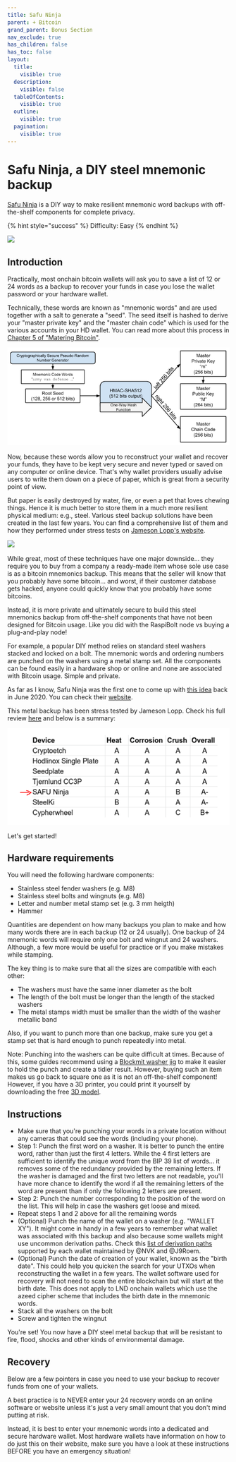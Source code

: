 ```yaml
---
title: Safu Ninja
parent: + Bitcoin
grand_parent: Bonus Section
nav_exclude: true
has_children: false
has_toc: false
layout:
  title:
    visible: true
  description:
    visible: false
  tableOfContents:
    visible: true
  outline:
    visible: true
  pagination:
    visible: true
---
```


# Safu Ninja, a DIY steel mnemonic backup

[Safu Ninja](https://safu.ninja/) is a DIY way to make resilient mnemonic word backups with off-the-shelf components for complete privacy.

{% hint style="success" %}
Difficulty: Easy
{% endhint %}

![](../../images/diy-steel-mnemonic-backup.png)

## Introduction

Practically, most onchain bitcoin wallets will ask you to save a list of 12 or 24 words as a backup to recover your funds in case you lose the wallet password or your hardware wallet.

Technically, these words are known as "mnemonic words" and are used together with a salt to generate a "seed". The seed itself is hashed to derive your "master private key" and the "master chain code" which is used for the various accounts in your HD wallet. You can read more about this process in [Chapter 5 of "Matering Bitcoin"](https://github.com/bitcoinbook/bitcoinbook/blob/develop/ch05.asciidoc#hd\_wallets=).

![](../../images/mnemonics-to-seed-to-private-key.png)

Now, because these words allow you to reconstruct your wallet and recover your funds, they have to be kept very secure and never typed or saved on any computer or online device. That's why wallet providers usually advise users to write them down on a piece of paper, which is great from a security point of view.

But paper is easily destroyed by water, fire, or even a pet that loves chewing things. Hence it is much better to store them in a much more resilient physical medium: e.g., steel. Various steel backup solutions have been created in the last few years. You can find a comprehensive list of them and how they performed under stress tests on [Jameson Lopp's website](https://jlopp.github.io/metal-bitcoin-storage-reviews/).

![](../../images/blockplate\_crush.png)

While great, most of these techniques have one major downside... they require you to buy from a company a ready-made item whose sole use case is as a bitcoin mnemonics backup. This means that the seller will know that you probably have some bitcoin... and worst, if their customer database gets hacked, anyone could quickly know that you probably have some bitcoins.

Instead, it is more private and ultimately secure to build this steel mnemonics backup from off-the-shelf components that have not been designed for Bitcoin usage. Like you did with the RaspiBolt node vs buying a plug-and-play node!

For example, a popular DIY method relies on standard steel washers stacked and locked on a bolt. The mnemonic words and ordering numbers are punched on the washers using a metal stamp set. All the components can be found easily in a hardware shop or online and none are associated with Bitcoin usage. Simple and private.

As far as I know, Safu Ninja was the first one to come up with [this idea](https://www.reddit.com/r/Bitcoin/comments/h0j136/cheap\_and\_easy\_diy\_metal\_bitcoin\_seed\_storage/) back in June 2020. You can check their [website](https://safu.ninja/).

This metal backup has been stress tested by Jameson Lopp. Check his full review [here](https://blog.lopp.net/metal-bitcoin-seed-storage-stress-test-iv/) and below is a summary:

![](../../images/safu-ninja-stress-test-result.PNG)

Let's get started!

## Hardware requirements

You will need the following hardware components:

* Stainless steel fender washers (e.g. M8)
* Stainless steel bolts and wingnuts (e.g. M8)
* Letter and number metal stamp set (e.g. 3 mm heigth)
* Hammer

Quantities are dependent on how many backups you plan to make and how many words there are in each backup (12 or 24 usually). One backup of 24 mnemonic words will require only one bolt and wingnut and 24 washers. Although, a few more would be useful for practice or if you make mistakes while stamping.

The key thing is to make sure that all the sizes are compatible with each other:

* The washers must have the same inner diameter as the bolt
* The length of the bolt must be longer than the length of the stacked washers
* The metal stamps width must be smaller than the width of the washer metallic band

Also, if you want to punch more than one backup, make sure you get a stamp set that is hard enough to punch repeatedly into metal.

Note: Punching into the washers can be quite difficult at times. Because of this, some guides recommend using a [Blockmit washer jig](https://www.cryptocloaks.com/product/blockmitjig/) to make it easier to hold the punch and create a tidier result. However, buying such an item makes us go back to square one as it is not an off-the-shelf component! However, if you have a 3D printer, you could print it yourself by downloading the free [3D model](https://www.tinkercad.com/things/6LnKVMshm6o).

## Instructions

* Make sure that you're punching your words in a private location without any cameras that could see the words (including your phone).
* Step 1: Punch the first word on a washer. It is better to punch the entire word, rather than just the first 4 letters. While the 4 first letters are sufficient to identify the unique word from the BIP 39 list of words... it removes some of the redundancy provided by the remaining letters. If the washer is damaged and the first two letters are not readable, you'll have more chance to identify the word if all the remaining letters of the word are present than if only the following 2 letters are present.
* Step 2: Punch the number corresponding to the position of the word on the list. This will help in case the washers get loose and mixed.
* Repeat steps 1 and 2 above for all the remaining words
* (Optional) Punch the name of the wallet on a washer (e.g. "WALLET XY"). It might come in handy in a few years to remember what wallet was associated with this backup and also because some wallets might use uncommon derivation paths. Check this [list of derivation paths](https://walletsrecovery.org/) supported by each wallet maintained by @NVK and @J9Roem.
* (Optional) Punch the date of creation of your wallet, known as the "birth date". This could help you quicken the search for your UTXOs when reconstructing the wallet in a few years. The wallet software used for recovery will not need to scan the entire blockchain but will start at the birth date. This does not apply to LND onchain wallets which use the azeed cipher scheme that includes the birth date in the mnemonic words.
* Stack all the washers on the bolt
* Screw and tighten the wingnut

You're set! You now have a DIY steel metal backup that will be resistant to fire, flood, shocks and other kinds of environmental damage.

## Recovery

Below are a few pointers in case you need to use your backup to recover funds from one of your wallets.

A best practice is to NEVER enter your 24 recovery words on an online software or website unless it's just a very small amount that you don't mind putting at risk.

Instead, it is best to enter your mnemonic words into a dedicated and secure hardware wallet. Most hardware wallets have information on how to do just this on their website, make sure you have a look at these instructions BEFORE you have an emergency situation!
